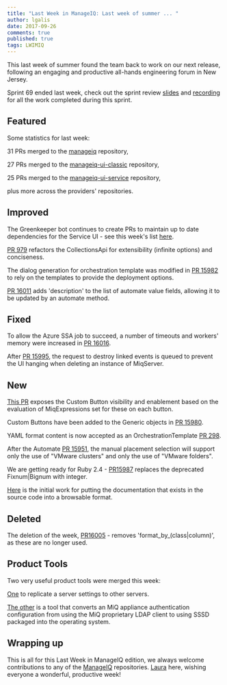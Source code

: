 ```yaml
---
title: "Last Week in ManageIQ: Last week of summer ... "
author: lgalis
date: 2017-09-26
comments: true
published: true
tags: LWIMIQ
---
```



This last week of summer found the team back to work on our next release, following an engaging and productive all-hands engineering forum in New Jersey.  

Sprint 69 ended last week, check out the sprint review [slides](https://www.slideshare.net/ManageIQ/sprint-69) and [recording](https://www.youtube.com/watch?v=mQxj_2fNEaI&feature=youtu.be) for all the work completed during this sprint.


## Featured

Some statistics for last week:
  
31 PRs merged to the [manageiq][manageiq PRs merged] repository,

27 PRs merged to the [manageiq-ui-classic][manageiq-ui-classic PRs merged] repository,
          
25 PRs merged to the [manageiq-ui-service][manageiq-ui-service PRs merged] repository,

plus more across the providers' repositories.


## Improved

The Greenkeeper bot continues to create PRs to maintain up to date dependencies for the Service UI - see this week's list [here](https://github.com/ManageIQ/manageiq-ui-service/pulls?utf8=✓&q=is%3Apr+is%3Amerged+label%3Agreenkeeper+base%3Amaster+merged%3A"2017-09-18+..+2017-09-24"+sort%3Acreated-desc).

[PR 979](https://github.com/ManageIQ/manageiq-ui-service/pull/979) refactors the CollectionsApi for extensibility (infinite options) and conciseness.<br>

The dialog generation for orchestration template was modified in [PR 15982](https://github.com/ManageIQ/manageiq/pull/15982) to rely on the templates to provide the deployment options.<br> 

[PR 16011](https://github.com/ManageIQ/manageiq/pull/16011) adds 'description' to the list of automate value fields, allowing it to be updated by an automate method.<br> 

## Fixed

To allow the Azure SSA job to succeed, a number of timeouts and workers' memory were increased in [PR 16016](https://github.com/ManageIQ/manageiq/pull/16016).

After [PR 15995](https://github.com/ManageIQ/manageiq/pull/15995), the request to destroy linked events is queued to prevent the UI hanging when deleting an instance of MiqServer.

## New

[This PR](https://github.com/ManageIQ/manageiq/pull/15911) exposes the Custom Button visibility and enablement based on the evaluation of MiqExpressions set for these on each button.

Custom Buttons have been added to the Generic objects in [PR 15980](https://github.com/ManageIQ/manageiq/pull/15980).

YAML format content is now accepted as an OrchestrationTemplate [PR 298](https://github.com/ManageIQ/manageiq-providers-amazon/pull/298).

After the Automate [PR 15951,](https://github.com/ManageIQ/manageiq/pull/15951) the manual placement selection will support only the use of "VMware clusters" and only the use of "VMware folders".

We are getting ready for Ruby 2.4 - [PR15987](https://github.com/ManageIQ/manageiq/pull/15987) replaces the deprecated Fixnum|Bignum with integer.

[Here](https://github.com/ManageIQ/manageiq/pull/14475) is the initial work for putting the documentation that exists in the source code into a browsable format.


## Deleted

The deletion of the week, [PR16005](https://github.com/ManageIQ/manageiq/pull/16005) - removes 'format_by_(class|column)', as these are no longer used.


## Product Tools

Two very useful product tools were merged this week: 

[One](https://github.com/ManageIQ/manageiq/pull/15990) to replicate a server settings to other servers.

[The other](https://github.com/ManageIQ/manageiq/pull/15640) is a tool that converts an MiQ appliance authentication configuration from using the MiQ proprietary LDAP client to using SSSD packaged into the operating system.


## Wrapping up

This is all for this Last Week in ManageIQ edition, we always welcome contributions to any of the [ManageIQ](https://github.com/manageiq) repositories.
[Laura](https://github.com/lgalis) here, wishing everyone a wonderful, productive week!  




[manageiq PRs merged]: https://github.com/ManageIQ/manageiq/pulls?page=1&q=is%3Apr+is%3Amerged+base%3Amaster+merged%3A%222017-09-18+..+2017-09-24%22+sort%3Acreated-desc&utf8=%E2%9C%93
[manageiq-ui-classic PRs merged]: https://github.com/ManageIQ/manageiq-ui-classic/pulls?page=1&q=is%3Apr+is%3Amerged+base%3Amaster+merged%3A%222017-09-18+..+2017-09-24%22+sort%3Acreated-desc&utf8=%E2%9C%93
[manageiq-ui-service PRs merged]: https://github.com/ManageIQ/manageiq-ui-service/pulls?page=1&q=is%3Apr+is%3Amerged+base%3Amaster+merged%3A%222017-09-18+..+2017-09-24%22+sort%3Acreated-desc&utf8=%E2%9C%93
[manageiq-providers-amazon PRs merged]: https://github.com/ManageIQ/manageiq-providers-amazon/pulls?page=1&q=is%3Apr+is%3Amerged+base%3Amaster+merged%3A%222017-09-18+..+2017-09-24%22+sort%3Acreated-desc&utf8=%E2%9C%93
[manageiq-providers-azure PRs merged]: https://github.com/ManageIQ/manageiq-providers-azure/pulls?page=1&q=is%3Apr+is%3Amerged+base%3Amaster+merged%3A%222017-09-18+..+2017-09-24%22+sort%3Acreated-desc&utf8=%E2%9C%93
[manageiq-providers-vmware PRs merged]: https://github.com/ManageIQ/manageiq-providers-vmware/pulls?page=1&q=is%3Apr+is%3Amerged+base%3Amaster+merged%3A%222017-09-18+..+2017-09-24%22+sort%3Acreated-desc&utf8=%E2%9C%93
